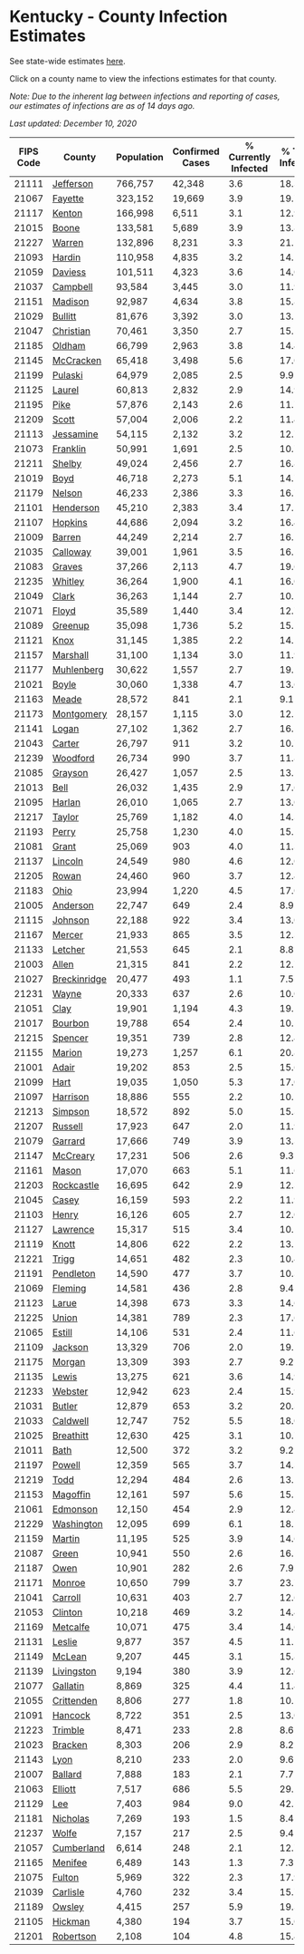 # Kentucky - County Infection Estimates

See state-wide estimates [here](/infections/us-ky).

Click on a county name to view the infections estimates for that county.

*Note: Due to the inherent lag between infections and reporting of cases, our estimates of infections are as of 14 days ago.*

*Last updated: December 10, 2020*

|   FIPS Code |                       County |   Population |   Confirmed Cases |   % Currently Infected |   % Total Infected |
|-------------|------------------------------|--------------|-------------------|------------------------|--------------------|
|       21111 |       [Jefferson](jefferson) |      766,757 |            42,348 |                    3.6 |               18.3 |
|       21067 |           [Fayette](fayette) |      323,152 |            19,669 |                    3.9 |               19.7 |
|       21117 |             [Kenton](kenton) |      166,998 |             6,511 |                    3.1 |               12.9 |
|       21015 |               [Boone](boone) |      133,581 |             5,689 |                    3.9 |               13.8 |
|       21227 |             [Warren](warren) |      132,896 |             8,231 |                    3.3 |               21.1 |
|       21093 |             [Hardin](hardin) |      110,958 |             4,835 |                    3.2 |               14.1 |
|       21059 |           [Daviess](daviess) |      101,511 |             4,323 |                    3.6 |               14.0 |
|       21037 |         [Campbell](campbell) |       93,584 |             3,445 |                    3.0 |               11.9 |
|       21151 |           [Madison](madison) |       92,987 |             4,634 |                    3.8 |               15.8 |
|       21029 |           [Bullitt](bullitt) |       81,676 |             3,392 |                    3.0 |               13.2 |
|       21047 |       [Christian](christian) |       70,461 |             3,350 |                    2.7 |               15.5 |
|       21185 |             [Oldham](oldham) |       66,799 |             2,963 |                    3.8 |               14.4 |
|       21145 |       [McCracken](mccracken) |       65,418 |             3,498 |                    5.6 |               17.0 |
|       21199 |           [Pulaski](pulaski) |       64,979 |             2,085 |                    2.5 |                9.9 |
|       21125 |             [Laurel](laurel) |       60,813 |             2,832 |                    2.9 |               14.9 |
|       21195 |                 [Pike](pike) |       57,876 |             2,143 |                    2.6 |               11.7 |
|       21209 |               [Scott](scott) |       57,004 |             2,006 |                    2.2 |               11.4 |
|       21113 |       [Jessamine](jessamine) |       54,115 |             2,132 |                    3.2 |               12.7 |
|       21073 |         [Franklin](franklin) |       50,991 |             1,691 |                    2.5 |               10.7 |
|       21211 |             [Shelby](shelby) |       49,024 |             2,456 |                    2.7 |               16.8 |
|       21019 |                 [Boyd](boyd) |       46,718 |             2,273 |                    5.1 |               14.7 |
|       21179 |             [Nelson](nelson) |       46,233 |             2,386 |                    3.3 |               16.7 |
|       21101 |       [Henderson](henderson) |       45,210 |             2,383 |                    3.4 |               17.1 |
|       21107 |           [Hopkins](hopkins) |       44,686 |             2,094 |                    3.2 |               16.4 |
|       21009 |             [Barren](barren) |       44,249 |             2,214 |                    2.7 |               16.2 |
|       21035 |         [Calloway](calloway) |       39,001 |             1,961 |                    3.5 |               16.5 |
|       21083 |             [Graves](graves) |       37,266 |             2,113 |                    4.7 |               19.6 |
|       21235 |           [Whitley](whitley) |       36,264 |             1,900 |                    4.1 |               16.0 |
|       21049 |               [Clark](clark) |       36,263 |             1,144 |                    2.7 |               10.1 |
|       21071 |               [Floyd](floyd) |       35,589 |             1,440 |                    3.4 |               12.7 |
|       21089 |           [Greenup](greenup) |       35,098 |             1,736 |                    5.2 |               15.5 |
|       21121 |                 [Knox](knox) |       31,145 |             1,385 |                    2.2 |               14.1 |
|       21157 |         [Marshall](marshall) |       31,100 |             1,134 |                    3.0 |               11.9 |
|       21177 |     [Muhlenberg](muhlenberg) |       30,622 |             1,557 |                    2.7 |               19.2 |
|       21021 |               [Boyle](boyle) |       30,060 |             1,338 |                    4.7 |               13.6 |
|       21163 |               [Meade](meade) |       28,572 |               841 |                    2.1 |                9.1 |
|       21173 |     [Montgomery](montgomery) |       28,157 |             1,115 |                    3.0 |               12.5 |
|       21141 |               [Logan](logan) |       27,102 |             1,362 |                    2.7 |               16.5 |
|       21043 |             [Carter](carter) |       26,797 |               911 |                    3.2 |               10.7 |
|       21239 |         [Woodford](woodford) |       26,734 |               990 |                    3.7 |               11.8 |
|       21085 |           [Grayson](grayson) |       26,427 |             1,057 |                    2.5 |               13.5 |
|       21013 |                 [Bell](bell) |       26,032 |             1,435 |                    2.9 |               17.6 |
|       21095 |             [Harlan](harlan) |       26,010 |             1,065 |                    2.7 |               13.0 |
|       21217 |             [Taylor](taylor) |       25,769 |             1,182 |                    4.0 |               14.3 |
|       21193 |               [Perry](perry) |       25,758 |             1,230 |                    4.0 |               15.1 |
|       21081 |               [Grant](grant) |       25,069 |               903 |                    4.0 |               11.3 |
|       21137 |           [Lincoln](lincoln) |       24,549 |               980 |                    4.6 |               12.0 |
|       21205 |               [Rowan](rowan) |       24,460 |               960 |                    3.7 |               12.4 |
|       21183 |                 [Ohio](ohio) |       23,994 |             1,220 |                    4.5 |               17.0 |
|       21005 |         [Anderson](anderson) |       22,747 |               649 |                    2.4 |                8.9 |
|       21115 |           [Johnson](johnson) |       22,188 |               922 |                    3.4 |               13.0 |
|       21167 |             [Mercer](mercer) |       21,933 |               865 |                    3.5 |               12.3 |
|       21133 |           [Letcher](letcher) |       21,553 |               645 |                    2.1 |                8.8 |
|       21003 |               [Allen](allen) |       21,315 |               841 |                    2.2 |               12.7 |
|       21027 | [Breckinridge](breckinridge) |       20,477 |               493 |                    1.1 |                7.5 |
|       21231 |               [Wayne](wayne) |       20,333 |               637 |                    2.6 |               10.0 |
|       21051 |                 [Clay](clay) |       19,901 |             1,194 |                    4.3 |               19.1 |
|       21017 |           [Bourbon](bourbon) |       19,788 |               654 |                    2.4 |               10.5 |
|       21215 |           [Spencer](spencer) |       19,351 |               739 |                    2.8 |               12.4 |
|       21155 |             [Marion](marion) |       19,273 |             1,257 |                    6.1 |               20.8 |
|       21001 |               [Adair](adair) |       19,202 |               853 |                    2.5 |               15.6 |
|       21099 |                 [Hart](hart) |       19,035 |             1,050 |                    5.3 |               17.0 |
|       21097 |         [Harrison](harrison) |       18,886 |               555 |                    2.2 |               10.1 |
|       21213 |           [Simpson](simpson) |       18,572 |               892 |                    5.0 |               15.3 |
|       21207 |           [Russell](russell) |       17,923 |               647 |                    2.0 |               11.9 |
|       21079 |           [Garrard](garrard) |       17,666 |               749 |                    3.9 |               13.3 |
|       21147 |         [McCreary](mccreary) |       17,231 |               506 |                    2.6 |                9.3 |
|       21161 |               [Mason](mason) |       17,070 |               663 |                    5.1 |               11.6 |
|       21203 |     [Rockcastle](rockcastle) |       16,695 |               642 |                    2.9 |               12.3 |
|       21045 |               [Casey](casey) |       16,159 |               593 |                    2.2 |               11.9 |
|       21103 |               [Henry](henry) |       16,126 |               605 |                    2.7 |               12.0 |
|       21127 |         [Lawrence](lawrence) |       15,317 |               515 |                    3.4 |               10.5 |
|       21119 |               [Knott](knott) |       14,806 |               622 |                    2.2 |               13.1 |
|       21221 |               [Trigg](trigg) |       14,651 |               482 |                    2.3 |               10.4 |
|       21191 |       [Pendleton](pendleton) |       14,590 |               477 |                    3.7 |               10.3 |
|       21069 |           [Fleming](fleming) |       14,581 |               436 |                    2.8 |                9.4 |
|       21123 |               [Larue](larue) |       14,398 |               673 |                    3.3 |               14.6 |
|       21225 |               [Union](union) |       14,381 |               789 |                    2.3 |               17.6 |
|       21065 |             [Estill](estill) |       14,106 |               531 |                    2.4 |               11.6 |
|       21109 |           [Jackson](jackson) |       13,329 |               706 |                    2.0 |               19.1 |
|       21175 |             [Morgan](morgan) |       13,309 |               393 |                    2.7 |                9.2 |
|       21135 |               [Lewis](lewis) |       13,275 |               621 |                    3.6 |               14.9 |
|       21233 |           [Webster](webster) |       12,942 |               623 |                    2.4 |               15.9 |
|       21031 |             [Butler](butler) |       12,879 |               653 |                    3.2 |               20.3 |
|       21033 |         [Caldwell](caldwell) |       12,747 |               752 |                    5.5 |               18.0 |
|       21025 |       [Breathitt](breathitt) |       12,630 |               425 |                    3.1 |               10.7 |
|       21011 |                 [Bath](bath) |       12,500 |               372 |                    3.2 |                9.2 |
|       21197 |             [Powell](powell) |       12,359 |               565 |                    3.7 |               14.3 |
|       21219 |                 [Todd](todd) |       12,294 |               484 |                    2.6 |               13.2 |
|       21153 |         [Magoffin](magoffin) |       12,161 |               597 |                    5.6 |               15.5 |
|       21061 |         [Edmonson](edmonson) |       12,150 |               454 |                    2.9 |               12.4 |
|       21229 |     [Washington](washington) |       12,095 |               699 |                    6.1 |               18.2 |
|       21159 |             [Martin](martin) |       11,195 |               525 |                    3.9 |               14.6 |
|       21087 |               [Green](green) |       10,941 |               550 |                    2.6 |               16.5 |
|       21187 |                 [Owen](owen) |       10,901 |               282 |                    2.6 |                7.9 |
|       21171 |             [Monroe](monroe) |       10,650 |               799 |                    3.7 |               23.7 |
|       21041 |           [Carroll](carroll) |       10,631 |               403 |                    2.7 |               12.6 |
|       21053 |           [Clinton](clinton) |       10,218 |               469 |                    3.2 |               14.4 |
|       21169 |         [Metcalfe](metcalfe) |       10,071 |               475 |                    3.4 |               14.6 |
|       21131 |             [Leslie](leslie) |        9,877 |               357 |                    4.5 |               11.2 |
|       21149 |             [McLean](mclean) |        9,207 |               445 |                    3.1 |               15.8 |
|       21139 |     [Livingston](livingston) |        9,194 |               380 |                    3.9 |               12.6 |
|       21077 |         [Gallatin](gallatin) |        8,869 |               325 |                    4.4 |               11.4 |
|       21055 |     [Crittenden](crittenden) |        8,806 |               277 |                    1.8 |               10.2 |
|       21091 |           [Hancock](hancock) |        8,722 |               351 |                    2.5 |               13.0 |
|       21223 |           [Trimble](trimble) |        8,471 |               233 |                    2.8 |                8.6 |
|       21023 |           [Bracken](bracken) |        8,303 |               206 |                    2.9 |                8.2 |
|       21143 |                 [Lyon](lyon) |        8,210 |               233 |                    2.0 |                9.6 |
|       21007 |           [Ballard](ballard) |        7,888 |               183 |                    2.1 |                7.7 |
|       21063 |           [Elliott](elliott) |        7,517 |               686 |                    5.5 |               29.2 |
|       21129 |                   [Lee](lee) |        7,403 |               984 |                    9.0 |               42.5 |
|       21181 |         [Nicholas](nicholas) |        7,269 |               193 |                    1.5 |                8.4 |
|       21237 |               [Wolfe](wolfe) |        7,157 |               217 |                    2.5 |                9.4 |
|       21057 |     [Cumberland](cumberland) |        6,614 |               248 |                    2.1 |               12.7 |
|       21165 |           [Menifee](menifee) |        6,489 |               143 |                    1.3 |                7.3 |
|       21075 |             [Fulton](fulton) |        5,969 |               322 |                    2.3 |               17.9 |
|       21039 |         [Carlisle](carlisle) |        4,760 |               232 |                    3.4 |               15.7 |
|       21189 |             [Owsley](owsley) |        4,415 |               257 |                    5.9 |               19.3 |
|       21105 |           [Hickman](hickman) |        4,380 |               194 |                    3.7 |               15.0 |
|       21201 |       [Robertson](robertson) |        2,108 |               104 |                    4.8 |               15.4 |